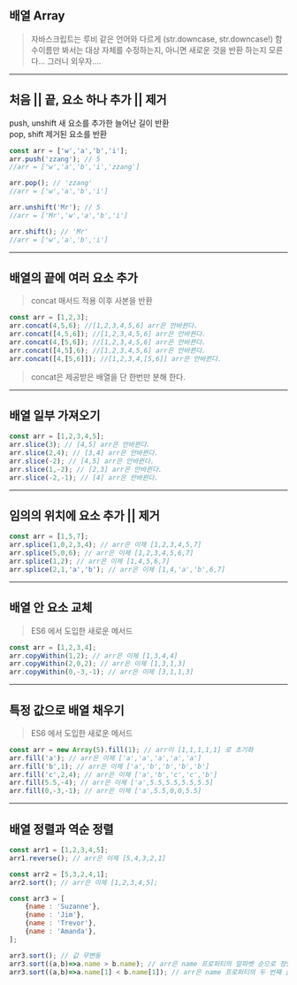 ## 배열 Array

> 자바스크립트는 루비 같은 언어와 다르게 (str.downcase, str.downcase!) 함수이름만 봐서는 대상 자체를 수정하는지, 아니면 새로운 것을 반환 하는지 모른다... 그러니 외우자....
---

## 처음 || 끝, 요소 하나 추가 || 제거
push, unshift 새 요소를 추가한 늘어난 길이 반환 \
pop, shift 제거된 요소를 반환

```js
const arr = ['w','a','b','i'];
arr.push('zzang'); // 5
//arr = ['w','a','b','i','zzang']

arr.pop(); // 'zzang'
//arr = ['w','a','b','i']

arr.unshift('Mr'); // 5
//arr = ['Mr','w','a','b','i']

arr.shift(); // 'Mr'
//arr = ['w','a','b','i']
```

---

## 배열의 끝에 여러 요소 추가
> concat 매서드 적용 이후 사본을 반환

```js
const arr = [1,2,3];
arr.concat(4,5,6); //[1,2,3,4,5,6] arr은 안바뀐다.
arr.concat([4,5,6]); //[1,2,3,4,5,6] arr은 안바뀐다.
arr.concat(4,[5,6]); //[1,2,3,4,5,6] arr은 안바뀐다.
arr.concat([4,5],6); //[1,2,3,4,5,6] arr은 안바뀐다.
arr.concat([4,[5,6]]); //[1,2,3,4,[5,6]] arr은 안바뀐다.
```
> concat은 제공받은 배열을 단 한번만 분해 한다.

---

## 배열 일부 가져오기

```js
const arr = [1,2,3,4,5];
arr.slice(3); // [4,5] arr은 안바뀐다.
arr.slice(2,4); // [3,4] arr은 안바뀐다.
arr.slice(-2); // [4,5] arr은 안바뀐다.
arr.slice(1,-2); // [2,3] arr은 안바뀐다.
arr.slice(-2,-1); // [4] arr은 안바뀐다.
```

---

## 임의의 위치에 요소 추가 || 제거

```js
const arr = [1,5,7];
arr.splice(1,0,2,3,4); // arr은 이제 [1,2,3,4,5,7]
arr.splice(5,0,6); // arr은 이제 [1,2,3,4,5,6,7]
arr.splice(1,2); // arr은 이제 [1,4,5,6,7]
arr.splice(2,1,'a','b'); // arr은 이제 [1,4,'a','b',6,7]
```

---

## 배열 안 요소 교체

> ES6 에서 도입한 새로운 메서드

```js
const arr = [1,2,3,4];
arr.copyWithin(1,2); // arr은 이제 [1,3,4,4]
arr.copyWithin(2,0,2); // arr은 이제 [1,3,1,3]
arr.copyWithin(0,-3,-1); // arr은 이제 [3,1,1,3]
```

---

## 특정 값으로 배열 채우기

> ES6 에서 도입한 새로운 메서드

```js
const arr = new Array(5).fill(1); // arr이 [1,1,1,1,1] 로 초기화
arr.fill('a'); // arr은 이제 ['a','a','a','a','a']
arr.fill('b',1); // arr은 이제 ['a','b','b','b','b']
arr.fill('c',2,4); // arr은 이제 ['a','b','c','c','b']
arr.fill(5.5,-4); // arr은 이제 ['a',5.5,5.5,5.5,5.5]
arr.fill(0,-3,-1); // arr은 이제 ['a',5.5,0,0,5.5]
```

---

## 배열 정렬과 역순 정렬

```js
const arr1 = [1,2,3,4,5];
arr1.reverse(); // arr은 이제 [5,4,3,2,1]

const arr2 = [5,3,2,4,1];
arr2.sort(); // arr은 이제 [1,2,3,4,5];

const arr3 = [
    {name : 'Suzanne'},
    {name : 'Jim'},
    {name : 'Trevor'},
    {name : 'Amanda'},
];

arr3.sort(); // 값 무변동
arr3.sort((a,b)=>a.name > b.name); // arr은 name 프로퍼티의 알파벳 순으로 정렬
arr3.sort((a,b)=>a.name[1] < b.name[1]); // arr은 name 프로퍼티의 두 번째 글자의 알파벳 역순으로 정렬
```
